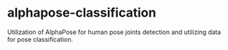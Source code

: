 # alphapose-classification
Utilization of AlphaPose for human pose joints detection and utilizing data for pose classification.
